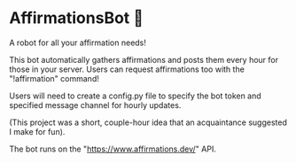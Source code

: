 # AffirmationsBot :robot:

A robot for all your affirmation needs! 

This bot automatically gathers affirmations and posts them every hour for those in your server. Users can request affirmations too with the "!affirmation" command!

Users will need to create a config.py file to specify the bot token and specified message channel for hourly updates.

(This project was a short, couple-hour idea that an acquaintance suggested I make for fun).

The bot runs on the "https://www.affirmations.dev/" API.

